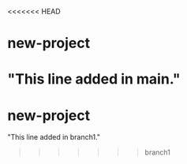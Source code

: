 <<<<<<< HEAD
# new-project
"This line added in main." 
=======
# new-project
"This line added in branch1." 
>>>>>>> branch1
